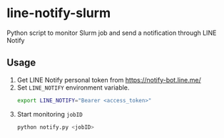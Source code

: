 # line-notify-slurm
Python script to monitor Slurm job and send a notification through LINE Notify

## Usage

1. Get LINE Notify personal token from https://notify-bot.line.me/
1. Set `LINE_NOTIFY` environment variable.
    ```sh
    export LINE_NOTIFY="Bearer <access_token>"
    ```
1. Start monitoring `jobID`
    ```sh
    python notify.py <jobID>
    ```
